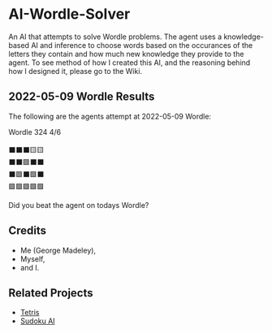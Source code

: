 # AI-Wordle-Solver

An AI that attempts to solve Wordle problems. The agent uses a knowledge-based AI and inference to choose words based on the occurances of the letters they contain and how much new knowledge they provide to the agent. To see method of how I created this AI, and the reasoning behind how I designed it, please go to the Wiki.

## 2022-05-09 Wordle Results

The following are the agents attempt at 2022-05-09 Wordle:

Wordle 324 4/6<br><br>⬛⬛⬛🟨🟨<br>⬛⬛🟩⬛⬛<br>⬛🟩⬛🟩⬛<br>🟩🟩🟩🟩🟩

Did you beat the agent on todays Wordle?

## Credits

- Me (George Madeley),
- Myself,
- and I.

## Related Projects

- [Tetris](https://github.com/George-Madeley/Tetris "A Tetris Game Coded in Python")
- [Sudoku AI](https://github.com/George-Madeley/AI-Sodoku-Solver "An AI to solve Sudoku problems")
